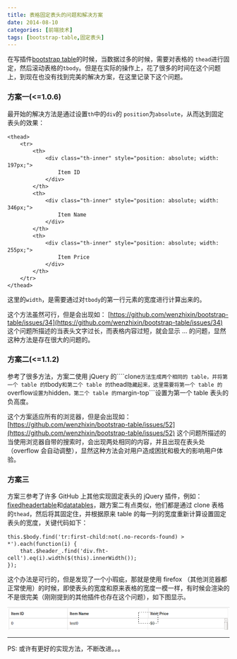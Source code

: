 ```yaml
---
title: 表格固定表头的问题和解决方案
date: 2014-08-10
categories: [前端技术]
tags: [bootstrap-table,固定表头]
---
```

在写插件[bootstrap table](https://github.com/wenzhixin/bootstrap-table)的时候，当数据过多的时候，需要对表格的 ```thead```进行固定，然后滚动表格的```tbody```。但是在实际的操作上，花了很多的时间在这个问题上，到现在也没有找到完美的解决方案，在这里记录下这个问题。

### 方案一(<=1.0.6)

最开始的解决方法是通过设置```th```中的```div```的 ```position```为```absolute```，从而达到固定表头的效果：

```
<thead>
    <tr>
        <th>
            <div class="th-inner" style="position: absolute; width: 197px;">
                Item ID
            </div>
        </th>
        <th>
            <div class="th-inner" style="position: absolute; width: 346px;">
                Item Name
            </div>
        </th>
        <th>
            <div class="th-inner" style="position: absolute; width: 255px;">
                Item Price
            </div>
        </th>
    </tr>
</thead>
```

这里的```width```，是需要通过对```tbody```的第一行元素的宽度进行计算出来的。

这个方法虽然可行，但是会出现如：
[https://github.com/wenzhixin/bootstrap-table/issues/34](https://github.com/wenzhixin/bootstrap-table/issues/34) 这个问题所描述的当表头文字过长，而表格内容过短，就会显示 ... 的问题，显然这种方法是存在很大的问题的。

### 方案二(<=1.1.2)

参考了很多方法，方案二使用 jQuery 的````clone```方法生成两个相同的 table，并将第一个 table 的```tbody```和第二个 table 的```thead```隐藏起来，这里需要将第一个 table 的```overflow```设置为```hidden```，第二个 table 的```margin-top```设置为第一个 table 表头的负高度。

这个方案适应所有的浏览器，但是会出现如：
[https://github.com/wenzhixin/bootstrap-table/issues/52](https://github.com/wenzhixin/bootstrap-table/issues/52) 这个问题所描述的当使用浏览器自带的搜索时，会出现两处相同的内容，并且出现在表头处（overflow 会自动调整），显然这种方法会对用户造成困扰和极大的影响用户体验。

### 方案三

方案三参考了许多 GitHub 上其他实现固定表头的 jQuery 插件，例如：[fixedheadertable](http://www.fixedheadertable.com/)和[datatables](http://datatables.net/extensions/fixedheader/)，跟方案二有点类似，他们都是通过 clone 表格的```thead```，然后将其固定住，并根据原来 table 的每一列的宽度重新计算设置固定表头的宽度，关键代码如下：
```
this.$body.find('tr:first-child:not(.no-records-found) > *').each(function(i) {
    that.$header_.find('div.fht-cell').eq(i).width($(this).innerWidth());
});
```

这个办法是可行的，但是发现了一个小瑕疵，那就是使用 firefox （其他浏览器都正常使用）的时候，即使表头的宽度和原来表格的宽度一模一样，有时候会渲染的不是很完美（刚刚提到的其他插件也存在这个问题），如下图显示。

![](/2014/08/10/1.png)

___

PS: 或许有更好的实现方法，不断改进。。。
